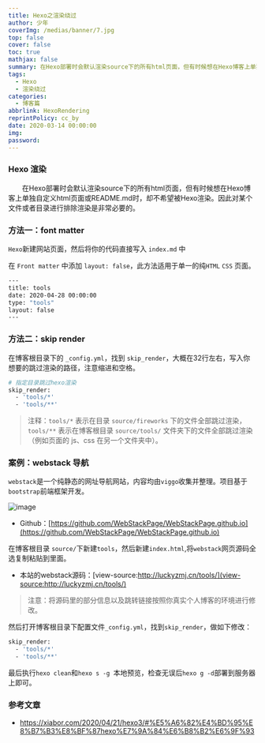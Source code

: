 ```yaml
---
title: Hexo之渲染绕过
author: 少年
coverImg: /medias/banner/7.jpg
top: false
cover: false
toc: true
mathjax: false
summary: 在Hexo部署时会默认渲染source下的所有html页面，但有时候想在Hexo博客上单独自定义html页面或README.md时，却不希望被Hexo渲染。
tags:
  - Hexo
  - 渲染绕过
categories:
  - 博客篇
abbrlink: HexoRendering
reprintPolicy: cc_by
date: 2020-03-14 00:00:00
img:
password:
---
```


###  Hexo 渲染

&emsp;&emsp;在Hexo部署时会默认渲染source下的所有html页面，但有时候想在Hexo博客上单独自定义html页面或README.md时，却不希望被Hexo渲染。因此对某个文件或者目录进行排除渲染是非常必要的。

### 方法一：font matter

`Hexo`新建网站页面，然后将你的代码直接写入 `index.md` 中

在 `Front matter` 中添加 `layout: false`，此方法适用于单一的纯`HTML`
`CSS` 页面。

```bash
---
title: tools
date: 2020-04-28 00:00:00
type: "tools"
layout: false
---
```

### 方法二：skip render

在博客根目录下的 `_config.yml`，找到 `skip_render`，大概在32行左右，写入你想要的跳过渲染的路径，注意缩进和空格。


```bash
# 指定目录跳过hexo渲染
skip_render:
  - 'tools/*'
  - 'tools/**'
```

>注释：`tools/*` 表示在目录 `source/fireworks` 下的文件全部跳过渲染，`tools/**` 表示在博客根目录 `source/tools/` 文件夹下的文件全部跳过渲染（例如页面的 js、css 在另一个文件夹中）。

### 案例：webstack 导航 

`webstack`是一个纯静态的网址导航网站，内容均由`viggo`收集并整理。项目基于`bootstrap`前端框架开发。

![image](https://camo.githubusercontent.com/41111c4c1d9922982f380566e6a2f8415204c52c/687474703a2f2f7777772e776562737461636b2e63632f6173736574732f696d616765732f707265766965772e676966)

- Github：[https://github.com/WebStackPage/WebStackPage.github.io](https://github.com/WebStackPage/WebStackPage.github.io)

在博客根目录 `source/`下新建`tools`，然后新建`index.html`,将`webstack`网页源码全选复制粘贴到里面。

- 本站的webstack源码：[view-source:http://luckyzmj.cn/tools/](view-source:http://luckyzmj.cn/tools/)

>注意：将源码里的部分信息以及跳转链接按照你真实个人博客的环境进行修改。

然后打开博客根目录下配置文件`_config.yml`，找到`skip_render`，做如下修改：

```bash
skip_render:
  - 'tools/*'
  - 'tools/**'
```

最后执行`hexo clean`和`hexo s -g `本地预览，检查无误后`hexo g -d`部署到服务器上即可。


### 参考文章

- https://xiabor.com/2020/04/21/hexo3/#%E5%A6%82%E4%BD%95%E8%B7%B3%E8%BF%87hexo%E7%9A%84%E6%B8%B2%E6%9F%93



